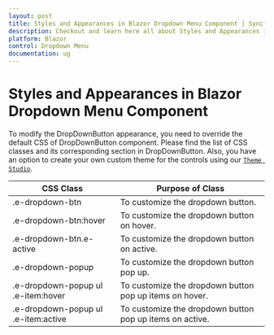 ```yaml
---
layout: post
title: Styles and Appearances in Blazor Dropdown Menu Component | Syncfusion
description: Checkout and learn here all about Styles and Appearances in Syncfusion Blazor Dropdown Menu component and more.
platform: Blazor
control: Dropdown Menu
documentation: ug
---
```


# Styles and Appearances in Blazor Dropdown Menu Component

To modify the DropDownButton appearance, you need to override the default CSS of DropDownButton component. Please find the list of CSS classes and its corresponding section in DropDownButton. Also, you have an option to create your own custom theme for the controls using our [`Theme Studio`](https://ej2.syncfusion.com/themestudio/?theme=material).

|CSS Class | Purpose of Class|
|-----|-----|
|.e-dropdown-btn|To customize the dropdown button. |
|.e-dropdown-btn:hover|To customize the dropdown button on hover. |
|.e-dropdown-btn.e-active|To customize the dropdown button on active. |
|.e-dropdown-popup|To customize the dropdown button pop up. |
|.e-dropdown-popup ul .e-item:hover|To customize the dropdown button pop up items on hover. |
|.e-dropdown-popup ul .e-item:active|To customize the dropdown button pop up items on active. |